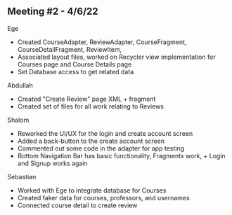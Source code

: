 ## Meeting #2 - 4/6/22

Ege
- Created CourseAdapter, ReviewAdapter, CourseFragment, CourseDetailFragment, ReviewItem, 
- Associated layout files, worked on Recycler view implementation for Courses page and Course Details page
- Set Database access to get related data

Abdullah
- Created "Create Review" page XML + fragment
- Created set of files for all work relating to Reviews

Shalom
- Reworked the UI/UX for the login and create account screen
- Added a back-button to the create account screen
- Commented out some code in the adapter for app testing
- Bottom Navigation Bar has basic functionality, Fragments work, + Login and Signup works again

Sebastian
- Worked with Ege to integrate database for Courses
- Created faker data for courses, professors, and usernames
- Connected course detail to create review

